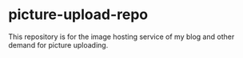 # picture-upload-repo
This repository is for the image hosting service of my blog and other demand for picture uploading.
